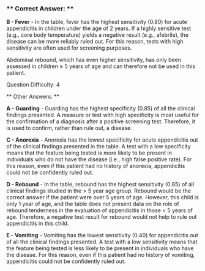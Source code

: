### ** Correct Answer: **

**B - Fever** - In the table, fever has the highest sensitivity (0.80) for acute appendicitis in children under the age of 2 years. If a highly sensitive test (e.g., core body temperature) yields a negative result (e.g., afebrile), the disease can be more reliably ruled out. For this reason, tests with high sensitivity are often used for screening purposes.

Abdominal rebound, which has even higher sensitivity, has only been assessed in children ≥ 5 years of age and can therefore not be used in this patient.

Question Difficulty: 4

** Other Answers: **

**A - Guarding** - Guarding has the highest specificity (0.85) of all the clinical findings presented. A measure or test with high specificity is most useful for the confirmation of a diagnosis after a positive screening test. Therefore, it is used to confirm, rather than rule out, a disease.

**C - Anorexia** - Anorexia has the lowest specificity for acute appendicitis out of the clinical findings presented in the table. A test with a low specificity means that the feature being tested is more likely to be present in individuals who do not have the disease (i.e., high false positive rate). For this reason, even if this patient had no history of anorexia, appendicitis could not be confidently ruled out.

**D - Rebound** - In the table, rebound has the highest sensitivity (0.85) of all clinical findings studied in the > 5 year age group. Rebound would be the correct answer if the patient were over 5 years of age. However, this child is only 1 year of age, and the table does not present data on the role of rebound tenderness in the evaluation of appendicitis in those < 5 years of age. Therefore, a negative test result for rebound would not help to rule out appendicitis in this child.

**E - Vomiting** - Vomiting has the lowest sensitivity (0.40) for appendicitis out of all the clinical findings presented. A test with a low sensitivity means that the feature being tested is less likely to be present in individuals who have the disease. For this reason, even if this patient had no history of vomiting, appendicitis could not be confidently ruled out.

